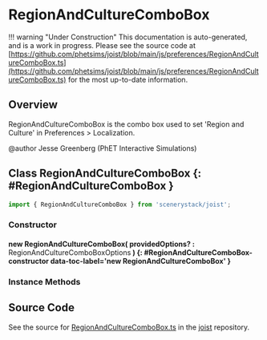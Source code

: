# RegionAndCultureComboBox

!!! warning "Under Construction"
    This documentation is auto-generated, and is a work in progress. Please see the source code at
    [https://github.com/phetsims/joist/blob/main/js/preferences/RegionAndCultureComboBox.ts](https://github.com/phetsims/joist/blob/main/js/preferences/RegionAndCultureComboBox.ts) for the most up-to-date information.

## Overview

RegionAndCultureComboBox is the combo box used to set 'Region and Culture' in Preferences &gt; Localization.

@author Jesse Greenberg (PhET Interactive Simulations)

## Class RegionAndCultureComboBox {: #RegionAndCultureComboBox }


```js
import { RegionAndCultureComboBox } from 'scenerystack/joist';
```
### Constructor

#### new RegionAndCultureComboBox( providedOptions? : <span style="font-weight: 400;">RegionAndCultureComboBoxOptions</span> ) {: #RegionAndCultureComboBox-constructor data-toc-label='new RegionAndCultureComboBox' }

### Instance Methods





## Source Code

See the source for [RegionAndCultureComboBox.ts](https://github.com/phetsims/joist/blob/main/js/preferences/RegionAndCultureComboBox.ts) in the [joist](https://github.com/phetsims/joist) repository.
